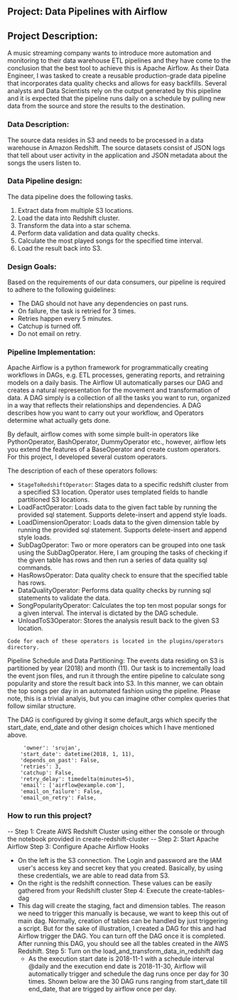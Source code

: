 Project: Data Pipelines with Airflow
---
## Project Description: 
A music streaming company wants to introduce more automation and monitoring to their data warehouse ETL pipelines and they have come to the conclusion that the best tool to achieve this is Apache Airflow. As their Data Engineer, I was tasked to create a reusable production-grade data pipeline that incorporates data quality checks and allows for easy backfills. Several analysts and Data Scientists rely on the output generated by this pipeline and it is expected that the pipeline runs daily on a schedule by pulling new data from the source and store the results to the destination.

### Data Description: 

The source data resides in S3 and needs to be processed in a data warehouse in Amazon Redshift. The source datasets consist of JSON logs that tell about user activity in the application and JSON metadata about the songs the users listen to.

### Data Pipeline design: 
The data pipeline does the following tasks.
1. Extract data from multiple S3 locations.
2. Load the data into Redshift cluster.
3. Transform the data into a star schema.
4. Perform data validation and data quality checks.
5. Calculate the most played songs for the specified time interval.
6. Load the result back into S3.


### Design Goals: 
Based on the requirements of our data consumers, our pipeline is required to adhere to the following guidelines:

* The DAG should not have any dependencies on past runs.
* On failure, the task is retried for 3 times.
* Retries happen every 5 minutes.
* Catchup is turned off.
* Do not email on retry.

### Pipeline Implementation:

Apache Airflow is a python framework for programmatically creating workflows in DAGs, e.g. ETL processes, generating reports, and retraining models on a daily basis. The Airflow UI automatically parses our DAG and creates a natural representation for the movement and transformation of data. A DAG simply is a collection of all the tasks you want to run, organized in a way that reflects their relationships and dependencies. A DAG describes how you want to carry out your workflow, and Operators determine what actually gets done.

By default, airflow comes with some simple built-in operators like PythonOperator, BashOperator, DummyOperator etc., however, airflow lets you extend the features of a BaseOperator and create custom operators. For this project, I developed several custom operators.

The description of each of these operators follows:

* ```StageToRedshiftOperator```: Stages data to a specific redshift cluster from a specified S3 location. Operator uses templated fields to handle partitioned S3 locations.
* LoadFactOperator: Loads data to the given fact table by running the provided sql statement. Supports delete-insert and append style loads.
* LoadDimensionOperator: Loads data to the given dimension table by running the provided sql statement. Supports delete-insert and append style loads.
* SubDagOperator: Two or more operators can be grouped into one task using the SubDagOperator. Here, I am grouping the tasks of checking if the given table has rows and then run a series of data quality sql commands.
* HasRowsOperator: Data quality check to ensure that the specified table has rows.
* DataQualityOperator: Performs data quality checks by running sql statements to validate the data.
* SongPopularityOperator: Calculates the top ten most popular songs for a given interval. The interval is dictated by the DAG schedule.
* UnloadToS3Operator: Stores the analysis result back to the given S3 location.

``` Code for each of these operators is located in the plugins/operators directory. ```

Pipeline Schedule and Data Partitioning: The events data residing on S3 is partitioned by year (2018) and month (11). Our task is to incrementally load the event json files, and run it through the entire pipeline to calculate song popularity and store the result back into S3. In this manner, we can obtain the top songs per day in an automated fashion using the pipeline. Please note, this is a trivial analyis, but you can imagine other complex queries that follow similar structure. 


The DAG is configured by giving it some default_args which specify the start_date, end_date and other design choices which I have mentioned above.

```
     'owner': 'srujan',
    'start_date': datetime(2018, 1, 11),
    'depends_on_past': False,
    'retries': 3,
    'catchup': False,
    'retry_delay': timedelta(minutes=5),
    'email': ['airflow@example.com'],
    'email_on_failure': False,
    'email_on_retry': False,
```


### How to run this project?
-- Step 1: Create AWS Redshift Cluster using either the console or through the notebook provided in create-redshift-cluster
-- Step 2: Start Apache Airflow
Step 3: Configure Apache Airflow Hooks
  * On the left is the S3 connection. The Login and password are the IAM user's access key and secret key that you created. Basically, by using these credentials, we are able to read data from S3.
  * On the right is the redshift connection. These values can be easily gathered from your Redshift cluster
Step 4: Execute the create-tables-dag
* This dag will create the staging, fact and dimension tables. The reason we need to trigger this manually is because, we want to keep this out of main dag. Normally, creation of tables can be handled by just triggering a script. But for the sake of illustration, I created a DAG for this and had Airflow trigger the DAG. You can turn off the DAG once it is completed. After running this DAG, you should see all the tables created in the AWS Redshift.
Step 5: Turn on the load_and_transform_data_in_redshift dag
  * As the execution start date is 2018-11-1 with a schedule interval @daily and the execution end date is 2018-11-30, Airflow will automatically trigger and schedule the dag runs once per day for 30 times. Shown below are the 30 DAG runs ranging from start_date till end_date, that are trigged by airflow once per day.
